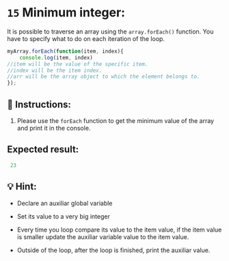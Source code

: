 
# `15` Minimum integer:

It is possible to traverse an array using the `array.forEach()` function. You have to specify what to do on each iteration of the loop.

```js
myArray.forEach(function(item, index){
	console.log(item, index) 	
//item will be the value of the specific item.
//index will be the item index.
//arr will be the array object to which the element belongs to. 
});

```

## 📝 Instructions:

1. Please use the `forEach` function to get the minimum value of the array and print it in the console.

## Expected result:

```js
 23
 ```

## 💡 Hint:

+ Declare an auxiliar global variable

+ Set its value to a very big integer

+ Every time you loop compare its value to the item value, if the item value is smaller update the auxiliar variable value to the item value.

+ Outside of the loop, after the loop is finished, print the auxiliar value.



